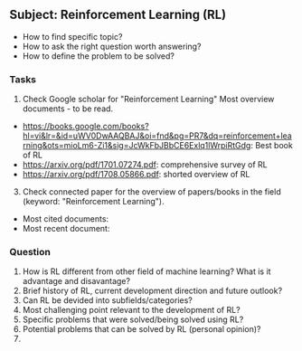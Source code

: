## Subject: Reinforcement Learning (RL)
- How to find specific topic?
- How to ask the right question worth answering?
- How to define the problem to be solved?
### Tasks
1. Check Google scholar for "Reinforcement Learning"
Most overview documents - to be read.
- https://books.google.com/books?hl=vi&lr=&id=uWV0DwAAQBAJ&oi=fnd&pg=PR7&dq=reinforcement+learning&ots=mioLm6-Zi1&sig=JcWkFbJBbCE6Exlq1lWrpiRtGdg: Best book of RL
- https://arxiv.org/pdf/1701.07274.pdf: comprehensive survey of RL
- https://arxiv.org/pdf/1708.05866.pdf: shorted overview of RL
3. Check connected paper for the overview of papers/books in the field (keyword: "Reinforcement Learning").
- Most cited documents:
- Most recent document:
### Question
1. How is RL different from other field of machine learning? What is it advantage and disavantage?
2. Brief history of RL, current development direction and future outlook?
3. Can RL be devided into subfields/categories?
4. Most challenging point relevant to the development of RL?
5. Specific problems that were solved/being solved using RL?
6. Potential problems that can be solved by RL (personal opinion)?
7. 
